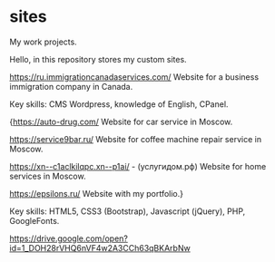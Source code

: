 # sites
My work projects.

Hello, in this repository stores my custom sites. 

https://ru.immigrationcanadaservices.com/ 
Website for a business immigration company in Canada.

Кey skills: CMS Wordpress, knowledge of English, CPanel.

{https://auto-drug.com/
Website for car service in Moscow. 

https://service9bar.ru/
Website for coffee machine repair service in Moscow.

https://xn--c1aclkilqpc.xn--p1ai/ - (услугидом.рф)
Website for home services in Moscow.

https://epsilons.ru/
Website with my portfolio.}

Кey skills: HTML5, CSS3 (Bootstrap), Javascript (jQuery), PHP, GoogleFonts.

https://drive.google.com/open?id=1_DOH28rVHQ6nVF4w2A3CCh63qBKArbNw
